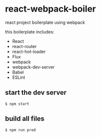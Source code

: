 # react-webpack-boiler
react project boilerplate using webpack

this boilerplate includes:

- React
- react-router
- react-hot-loader
- Flux
- webpack
- webpack-dev-server
- Babel
- ESLint

## start the dev server

```
$ npm start
```

## build all files

```
$ npm run prod
```
